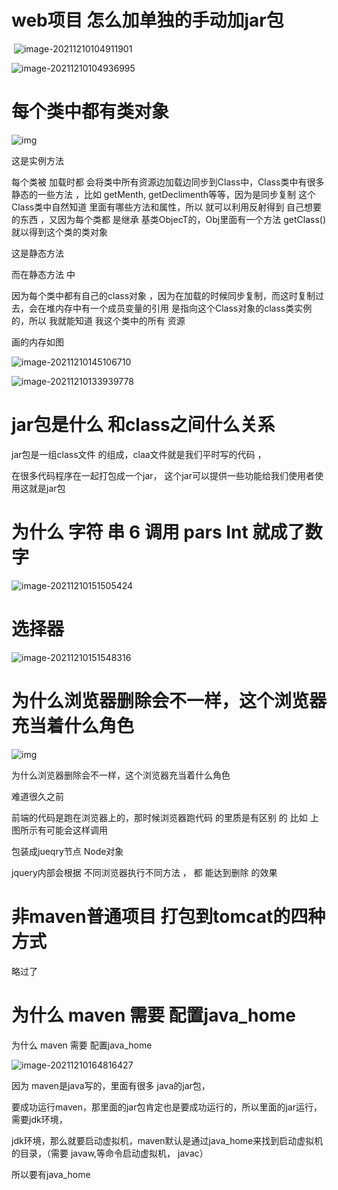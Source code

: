 # web项目 怎么加单独的手动加jar包

​	![image-20211210104911901](https://raw.githubusercontent.com/Eat-garlic/picture/master/img/20240204160005.png)

![image-20211210104936995](https://raw.githubusercontent.com/Eat-garlic/picture/master/img/20240204160017.png)









# 每个类中都有类对象

![img](https://raw.githubusercontent.com/Eat-garlic/picture/master/img/20240204160032.png)

 这是实例方法 

每个类被 加载时都 会将类中所有资源边加载边同步到Class中，Class类中有很多静态的一些方法 ，比如 getMenth, getDeclimenth等等，因为是同步复制 这个Class类中自然知道 里面有哪些方法和属性，所以 就可以利用反射得到 自己想要的东西  ，又因为每个类都 是继承 基类ObjecT的，Obj里面有一个方法 getClass()就以得到这个类的类对象





 这是静态方法 

而在静态方法 中

因为每个类中都有自己的class对象  ，因为在加载的时候同步复制，而这时复制过去，会在堆内存中有一个成员变量的引用 是指向这个Class对象的class类实例 的，所以 我就能知道 我这个类中的所有 资源



画的内存如图 

![image-20211210145106710](https://raw.githubusercontent.com/Eat-garlic/picture/master/img/20240204160045.png)





![image-20211210133939778](https://raw.githubusercontent.com/Eat-garlic/picture/master/img/20240204160058.png)









# jar包是什么  和class之间什么关系



jar包是一组class文件 的组成，claa文件就是我们平时写的代码 ，

在很多代码程序在一起打包成一个jar，  这个jar可以提供一些功能给我们使用者使用这就是jar包







# 为什么 字符 串   6   调用 pars Int 就成了数字

![image-20211210151505424](https://raw.githubusercontent.com/Eat-garlic/picture/master/img/20240204160113.png)









# 选择器

![image-20211210151548316](https://raw.githubusercontent.com/Eat-garlic/picture/master/img/20240204160125.png)







# 为什么浏览器删除会不一样，这个浏览器充当着什么角色

![img](https://raw.githubusercontent.com/Eat-garlic/picture/master/img/20240204160135.png)

为什么浏览器删除会不一样，这个浏览器充当着什么角色

难道很久之前

前端的代码是跑在浏览器上的，那时候浏览器跑代码 的里质是有区别 的       比如 上图所示有可能会这样调用 



包装成jueqry节点 Node对象

jquery内部会根据 不同浏览器执行不同方法 ， 都 能达到删除 的效果 









# 非maven普通项目  打包到tomcat的四种方式

略过了







# 为什么 maven 需要 配置java_home

为什么 maven 需要 配置java_home

![image-20211210164816427](https://raw.githubusercontent.com/Eat-garlic/picture/master/img/20240204160148.png)

因为 maven是java写的，里面有很多 java的jar包， 

要成功运行maven，那里面的jar包肯定也是要成功运行的，所以里面的jar运行，需要jdk环境，

jdk环境，那么就要启动虚拟机，maven默认是通过java_home来找到启动虚拟机的目录，（需要 javaw,等命令启动虚拟机， javac）

所以要有java_home



